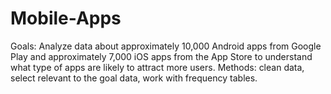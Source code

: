 # Mobile-Apps
Goals: Analyze data about approximately 10,000 Android apps from Google Play and approximately 7,000 iOS apps from the App Store to understand what type of apps are likely to attract more users. 
Methods: clean data, select relevant to the goal data, work with frequency tables.
